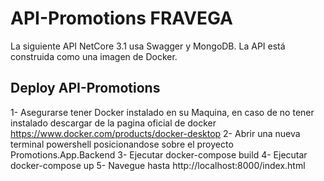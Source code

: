 # API-Promotions FRAVEGA

La siguiente API NetCore 3.1 usa Swagger y MongoDB. La API está construida como una imagen de Docker.

## Deploy API-Promotions
1- Asegurarse tener Docker instalado en su Maquina, en caso de no tener instalado descargar de la pagina oficial de docker https://www.docker.com/products/docker-desktop
2- Abrir una nueva terminal powershell posicionandose sobre el proyecto Promotions.App.Backend
3- Ejecutar docker-compose build
4- Ejecutar docker-compose up
5- Navegue hasta http://localhost:8000/index.html


